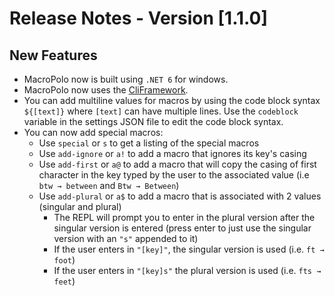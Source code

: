 # Release Notes - Version [1.1.0]

## New Features

- MacroPolo now is built using `.NET 6` for windows.
- MacroPolo now uses the [CliFramework](https://github.com/yojoecapital/CliFramework).
- You can add multiline values for macros by using the code block syntax `${[text]}` where `[text]` can have multiple lines. Use the `codeblock` variable in the settings JSON file to edit the code block syntax.
- You can now add special macros:
  - Use `special` or `s` to get a listing of the special macros 
  - Use `add-ignore` or `a!` to add a macro that ignores its key's casing
  - Use `add-first` or `a@` to add a macro that will copy the casing of first character in the key typed by the user to the associated value (i.e `btw → between` and `Btw → Between`)
  - Use `add-plural` or `a$` to add a macro that is associated with 2 values (singular and plural)
    - The REPL will prompt you to enter in the plural version after the singular version is entered (press enter to just use the singular version with an `"s"` appended to it)
    - If the user enters in `"[key]"`, the singular version is used (i.e. `ft → foot`)
    - If the user enters in `"[key]s"` the plural version is used (i.e. `fts → feet`)
